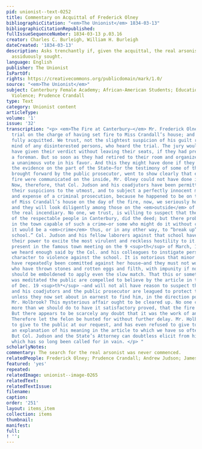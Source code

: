 ```yaml
---
pid: unionist--text-0252
title: Commentary on Acquittal of Frederick Olney
bibliographicCitation: "<em>The Unionist</em> 1834-03-13"
bibliographicCitationRepublished: 
fullIssueSequenceNumber: 1834-03-13 p.03.16
creator: Charles C. Burleigh, William H. Burleigh
dateCreated: '1834-03-13'
description: Asks trenchantly if, given the acquittal, the real arsonists will be
  assiduously sought.
language: English
publisher: The Unionist
IsPartOf: 
rights: https://creativecommons.org/publicdomain/mark/1.0/
source: "<em>The Unionist</em>"
subject: Canterbury Female Academy; African-American Students; Education; Race; Vigilante
  Violence; Prudence Crandall
type: Text
category: Unionist content
articleType: 
volume: '1'
issue: '32'
transcription: "<p> <em>The Fire at Canterbury—</em> Mr. Frederick Olney has had his
  trial on the charge of having set fire to Miss Crandall’s house; and he has been
  fully acquitted. We trust, not the slightest suspicion of his guilt remains on the
  mind of any disinterested persons, who heard the trial. The jury would probably
  have given their verdict without leaving their seats, if they had previously chosen
  a foreman. But so soon as they had retired to their room and organized, they gave
  a unanimous vote in his favor. And this they might have done if they had heard only
  the evidence on the part of the State—for the testimony of some of the witnesses
  brought forward by the public prosecutor, went to show clearly that even if the
  fire were communicated on the inside, Mr. Olney could not have done it. </p> <p>
  Now, therefore, that Col. Judson and his coadjutors have been permitted to indulge
  their suspicions to the utmost, and to subject a perfectly innocent man to the mortification
  and expense of a criminal prosecution, because he happened to be on the <em>inside</em>
  of Miss Crandall’s house on the day of the fire, now, we seriously hope that he
  and they will look diligently among those on the <em>outside</em> of the house for
  the real incendiary. No one, we trust, is willing to suspect that the Col. or any
  of the respectable people in Canterbury, did the deed; but there probably are persons
  in the town capable of such a crime—or some who might do it without considering
  it would be a <em>crime</em> thus, or in any other way, to “break up” the “nigger
  school.” Col. Judson and his fellow laborers against that school have done all in
  their power to excite the most virulent and reckless hostility to it. We were ourselves
  present in the famous town meeting on the 9 <sup>th</sup> of March, 1833, and there
  we heard enough said by the Col. and his colleagues to instigate persons of a certain
  character to violence against the school. It is notorious that minor acts of violence
  have repeatedly been committed against her house—and they must not wonder if those
  who have thrown stones and rotten eggs and filth, with impunity if not with applause,
  should be emboldened to apply even the slow match. That this or something like this
  was meditated the public are compelled to believe by the article in the Advertiser
  of Dec. 19 <sup>th*</sup> —and will not all have reason to suspect that the Col.
  and his coadjutors and the public prosecutor are leagued to protect the real culprit,
  unless they now set about in earnest to find him, in the direction pointed out by
  Mr. Holbrook? This mysterious affair ought to be cleared up. No one could rejoice
  more than we should do to have it satisfactory proved, that the fire was accidental.
  But there appears to be scarcely any doubt that it was the work of an incendiary.
  Therefore let the felon be hunted for without further delay. Mr. Holbrook has refused
  to give to the public at our request, and has even refused to give to Miss Crandall,
  an explanation of his meaning in the article to which we have so often alluded.
  But Col. Judson and the State’s Attorney can doubtless elicit from him the information
  which has so long been called for in vain. </p> "
scholarlyNotes: 
commentary: The search for the real arsonist was never commenced.
relatedPeople: Frederick Olney; Prudence Crandall; Andrew Judson; James Holbrook
featured: 'yes'
repeated: 
relatedImage: unionist--image-0265
relatedText: 
relatedTextIssue: 
filename: 
caption: 
order: '251'
layout: items_item
collection: items
thumbnail: 
manifest: 
full: 
! '': 
---
```

